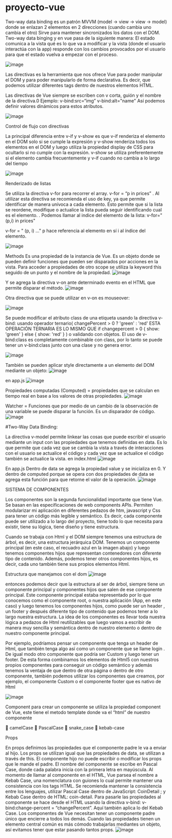 # proyecto-vue

Two-way data binding es un patrón MVVM (model -> view -> view -> model) donde se enlazan 2 elementos en 2 direcciones (cuando cambia uno cambia el otro)
Sirve para mantener sincronizados los datos con el DOM.
Two-way data binging y en vue pasa de la siguiente manera:
El estado comunica a la vista qué es lo que va a modificar y la vista (donde el usuario interactúa con la app) responde con los cambios provocados por el usuario para que el estado vuelva a empezar con el proceso.

![image](https://user-images.githubusercontent.com/30804734/112576983-33677980-8dd2-11eb-9505-e8611d725779.png)

Las directivas es la herramienta que nos ofrece Vue para poder manipular el DOM y para poder manipularlo de forma declarativa.
Es decir, que podemos utilizar diferentes tags dentro de nuestros elementos HTML.

Las directivas de Vue siempre se escriben con v corta, guión y el nombre de la directiva.0
Ejemplo: v-bind:src=“img” v-bind:alt="name"
Así podemos definir valores dinámicos para estos atributos.

![image](https://user-images.githubusercontent.com/30804734/112584531-c73b4480-8dd6-11eb-80fa-cd24bc73cebf.png)

Control de flujo con directivas

La principal diferencia entre v-if y v-show es que v-if renderiza el elemento en el DOM solo si se cumple la expresión y v-show renderiza todos los elementos en el DOM y luego utiliza la propiedad display de CSS para ocultarlo si no cumple con la expresión.
v-show se utiliza preferentemente si el elemento cambia frecuentemente y v-if cuando no cambia a lo largo del tiempo

![image](https://user-images.githubusercontent.com/30804734/112585877-724cfd80-8dd9-11eb-925e-6093dc9bb445.png)

Renderizado de listas

Se utiliza la directiva v-for para recorrer el array.
v-for = “p in prices”
.
Al utilizar esta directiva se recomienda el uso de key, ya que permite identificar de manera unívoca a cada elemento. Esto permite que si la lista se reordene, modifique o actualice la lista pueda seguir identificando cual es el elemento.
.
Podemos llamar al indice del elemento de la lista:
v-for="(p,i) in prices"

v-for = " (p, i) …"
p hace referencia al elemento en sí
i al índice del elemento.

![image](https://user-images.githubusercontent.com/30804734/112587595-a1b13980-8ddc-11eb-9e92-236af75afeba.png)



Methods
Es una propiedad de la instancia de Vue. Es un objeto donde se pueden definir funciones que pueden ser disparados por acciones en la vista.
Para acceder a propiedades de otro scope se utiliza la keyword this seguido de un punto y el nombre de la propiedad.
![image](https://user-images.githubusercontent.com/30804734/112662291-46ac3080-8e36-11eb-8f01-010883dd119b.png)

Y se agrega la directiva v-on ante determinado evento en el HTML que permite disparar el método.
![image](https://user-images.githubusercontent.com/30804734/112662475-8115cd80-8e36-11eb-87fc-3980bcf1fc1d.png)


Otra directiva que se puede utilizar en v-on es mouseover:

![image](https://user-images.githubusercontent.com/30804734/112667855-8aa23400-8e3c-11eb-8276-ea9e571aa4e9.png)


Se puede modificar el atributo class de una etiqueta usando la directiva v-bind: usando operador ternario( changePercent > 0 ? 'green' : 'red' ESTA OPERACIÓN TERNARIA ES LO MISMO QUE if changepercent > 0 { show: 'green' } else { show: 'red' } ) o validando con objetos.
El uso de v-bind:class es completamente combinable con class, por lo tanto se puede tener un v-bind:class junto con una clase y no genera error.

![image](https://user-images.githubusercontent.com/30804734/112672124-dc998880-8e41-11eb-99a3-80ed2f58f992.png)


También se pueden aplicar style directamente a un elemento del DOM mediante un objeto:
![image](https://user-images.githubusercontent.com/30804734/112709010-93beef80-8e94-11eb-8450-97011e55242d.png)

en app.js
![image](https://user-images.githubusercontent.com/30804734/112709027-a9ccb000-8e94-11eb-92f0-7c404bbfad4b.png)


Propiedades computadas (Computed) = propiedades que se calculan en tiempo real en base a los valores de otras propiedades.
![image](https://user-images.githubusercontent.com/30804734/112711990-4ac66580-8eab-11eb-8440-a925530f9c8d.png)


Watcher = Funciones que por medio de un cambio de la observación de una variable se puede disparar la función. Es un disparador de código.
![image](https://user-images.githubusercontent.com/30804734/112711976-31251e00-8eab-11eb-84b0-ad3ef233b256.png)

#Two-Way Data Binding:

La directiva v-model permite linkear las cosas que puede escribir el usuario mediante un input con las propiedades que tenemos definidas en data. Es lo que permite que cada vez que se cambia la vista a través de interacciones con el usuario se actualice el código y cada vez que se actualice el código también se actualice la vista.
en index.html
![image](https://user-images.githubusercontent.com/30804734/112712531-00df7e80-8eaf-11eb-9597-bf6c2dab7cba.png)

En app.js
Dentro de data se agrega la propiedad value y se inicializa en 0. Y dentro de computed porque se opera con dos propiedades de data se agrega esta función para que retorne el valor de la operación.
![image](https://user-images.githubusercontent.com/30804734/112712542-12288b00-8eaf-11eb-8965-f89730abd075.png)

SISTEMA DE COMPONENTES

Los componentes son la segunda funcionalidad importante que tiene Vue. Se basan en las especificaciones de web components APIs. Permiten modularizar mi aplicación en diferentes pedazos de htm, javascript y Css para tener un código más legible y semántico. Es decir, cada componente puede ser utilizado a lo largo del proyecto, tiene todo lo que necesita para existir, tiene su lógica, tiene diseño y tiene estructura.

Cuando se trabaja con Html y el DOM siempre tenemos una estructura de árbol, es decir, una estructura jerárquica DOM. Tenemos un componente principal (en este caso, el recuadro azul en la imagen abajo) y luego tenemos componentes hijos que representan contenedores con diferente tipo de contenido. Además, podemos tener otros componentes hijos, es decir, cada uno también tiene sus propios elementos Html.

Estructura que manejamos con el dom
![image](https://user-images.githubusercontent.com/30804734/112712808-6a13c180-8eb0-11eb-87fd-d0ef495d4fcb.png)

entonces podemos decir que la estructura al ser de árbol, siempre tiene un componente principal y componentes hijos que salen de ese componente principal. Este componente principal estaba representado por lo que conocemos como el componente root, o nuestra aplicación (App, en este caso) y luego tenemos los componentes hijos, como puede ser un header , un footer y después diferente tipo de contenido que podemos tener a lo largo nuestra estructura. La idea de los componentes es llevar toda nuestra lógica a pedazos de Html reutilizables que luego vamos a escribir de manera muy sencilla y semántica dentro de nuestro elemento o dentro de nuestro componente principal.

Por ejemplo, podríamos pensar un componente que tenga un header de Html, que también tenga algo así como un componente que se llame login . De igual modo otro componente que podría ser Custom y luego tener un footer. De esta forma combinamos los elementos de Html5 con nuestros propios componentes para conseguir un código semántico y además tenemos la ventaja de que dentro de otra página o dentro de otro componente, también podemos utilizar los componentes que creamos, por ejemplo, el componente Custom o el componente footer que es nativo de Html

![image](https://user-images.githubusercontent.com/30804734/112712859-c971d180-8eb0-11eb-8db4-5cafa37e0b73.png)


Component
para crear un componente se utiliza la propiedad component de Vue, este tiene el metodo template donde va el “html” de nuestro componente

🐪 camelCase
🧮 PascalCase
🐍 snake_case
🍢 kebab-case

Props

En props definimos las propiedades que el componente padre le va a enviar al hijo. Los props se utilizan igual que las propiedades de data, se utilizan a través de this. El componente hijo no puede escribir o modificar los props que le mande el padre.
El nombre del componente se escribe en Pascal Case, donde cada palabra inicia con la primera letra en mayúscula. Al momento de llamar al componente en el HTML, Vue parsea el nombre a Kebab Case, una nomenclatura con guiones lo cual permite mantener una consistencia con los tags HTML.
Se recomienda mantener la consistencia entre los lenguajes, utilizar Pascal Case dentro de JavaScript: CoinDetail ; y Kebab Case dentro de HTML: coin-detail.
Para pasarle las propiedades al componente se hace desde el HTML usando la directiva v-bind: v-bind:change-percent = “changePercent”. Aquí también aplica lo del Kebab Case.
Los componentes de Vue necesitan tener un componente padre único que encierre a todos los demás.
Cuando las propiedades tienen un elemento central común es más cómodo trabajarlas mediantes un objeto, así evitamos tener que estar pasando tantos props.
![image](https://user-images.githubusercontent.com/30804734/112759776-ed293a80-8fca-11eb-9824-7454622e12cf.png)


